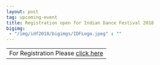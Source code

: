 ```yaml
---
layout: post
tag: upcoming-event
title: Registration open for Indian Dance Festival 2018
bigimg:
 - "/img/idf2018/bigimgs/IDFLogo.jpeg" : ""
---
```

<script type = "text/javascript">
function ol(){
window.location.replace("http://www.colorkerala.org/idf2018/");
};

window.onload = ol;

</script>
<table align="center" style="border:0"> 
 
  <tr style="border:0;background:transparent"><td align="center" style="border:0;background:transparent">
For Registration Please <a href="http://www.colorkerala.org/idf2018/"> click here </a>
  </td></tr>
  </table>

